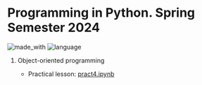 # Programming in Python. Spring Semester 2024
![made_with](https://img.shields.io/badge/Made_with-Google_Collaboratory-orange)
![language](https://img.shields.io/badge/Language-Python-blue)
1. Object-oriented programming

    * Practical lesson:
    [pract4.ipynb](https://github.com/P1trusHka/Crazy-Python/blob/main/pract4.ipynb)
